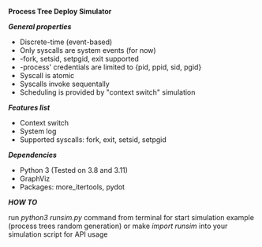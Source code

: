 **Process Tree Deploy Simulator**

***General properties***
- Discrete-time (event-based)
- Only syscalls are system events (for now)
-  -fork, setsid, setpgid, exit supported 
-  -process' credentials are limited to {pid, ppid, sid, pgid}
- Syscall is atomic
- Syscalls invoke sequentally
- Scheduling is provided by "context switch" simulation

***Features list***

- Context switch
- System log
- Supported syscalls: fork, exit, setsid, setpgid


***Dependencies***

- Python 3 (Tested on 3.8 and 3.11)
- GraphViz
- Packages: more_itertools, pydot


***HOW TO***

run *python3 runsim.py* command from terminal for start simulation example (process trees random generation) or make *import runsim* into your simulation script for API usage 
